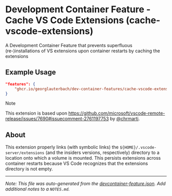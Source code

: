 
# Development Container Feature - Cache VS Code Extensions (cache-vscode-extensions)

A Development Container Feature that prevents superfluous (re-)installations of VS extensions upon container restarts by caching the extensions

## Example Usage

```json
"features": {
    "ghcr.io/georglauterbach/dev-container-features/cache-vscode-extensions:0": {}
}
```



> [!NOTE]
>
> This extension is based upon <https://github.com/microsoft/vscode-remote-release/issues/7690#issuecomment-2761197753> by [@chrmarti](https://github.com/chrmarti).

## About

This extension properly links (with symbolic links) the `${HOME}/.vscode-server/extensions` (and the insiders versions, respectively) directory to a location onto which a volume is mounted. This persists extensions across container restarts because VS Code recognizes that the extensions directory is not empty.


---

_Note: This file was auto-generated from the [devcontainer-feature.json](https://github.com/georglauterbach/dev-container-features/blob/main/src/cache-vscode-extensions/devcontainer-feature.json).  Add additional notes to a `NOTES.md`._
